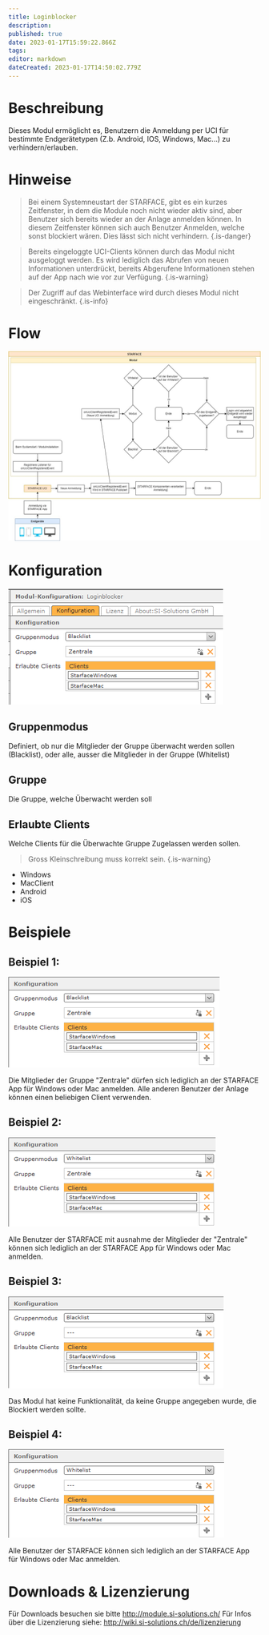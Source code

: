 ```yaml
---
title: Loginblocker
description: 
published: true
date: 2023-01-17T15:59:22.866Z
tags: 
editor: markdown
dateCreated: 2023-01-17T14:50:02.779Z
---
```


# Beschreibung
Dieses Modul ermöglicht es, Benutzern die Anmeldung per UCI für bestimmte Endgerätetypen (Z.b. Android, IOS, Windows, Mac...) zu verhindern/erlauben.

# Hinweise

> Bei einem Systemneustart der STARFACE, gibt es ein kurzes Zeitfenster, in dem die Module noch nicht wieder aktiv sind, aber Benutzer sich bereits wieder an der Anlage anmelden können. In diesem Zeitfenster können sich auch Benutzer Anmelden, welche sonst blockiert wären. Dies lässt sich nicht verhindern.
{.is-danger}

> Bereits eingeloggte UCI-Clients können durch das Modul nicht ausgeloggt werden. Es wird lediglich das Abrufen von neuen Informationen unterdrückt, bereits Abgerufene Informationen stehen auf der App nach wie vor zur Verfügung.
{.is-warning}

> Der Zugriff auf das Webinterface wird durch dieses Modul nicht eingeschränkt.
{.is-info}

# Flow
![Flow.jpg](/uploads/loginblocker/Flow.jpg)

# Konfiguration

![1.png](/uploads/loginblocker/1.png)

## Gruppenmodus
Definiert, ob nur die Mitglieder der Gruppe überwacht werden sollen (Blacklist), oder alle, ausser die Mitglieder in der Gruppe (Whitelist)

## Gruppe
Die Gruppe, welche Überwacht werden soll

## Erlaubte Clients
Welche Clients für die Überwachte Gruppe Zugelassen werden sollen.

> Gross Kleinschreibung muss korrekt sein.
{.is-warning}

- Windows
- MacClient
- Android
- iOS

# Beispiele

## Beispiel 1:

![Example1.PNG](/uploads/loginblocker/Example1.PNG)

Die Mitglieder der Gruppe "Zentrale" dürfen sich lediglich an der STARFACE App für Windows oder Mac anmelden. Alle anderen Benutzer der Anlage können einen beliebigen Client verwenden.

## Beispiel 2:

![Example2.PNG](/uploads/loginblocker/Example2.PNG)

Alle Benutzer der STARFACE mit ausnahme der Mitglieder der "Zentrale" können sich lediglich an der STARFACE App für Windows oder Mac anmelden.

## Beispiel 3:

![Example3.PNG](/uploads/loginblocker/Example3.PNG)

Das Modul hat keine Funktionalität, da keine Gruppe angegeben wurde, die Blockiert werden sollte.

## Beispiel 4:

![Example4.PNG](/uploads/loginblocker/Example4.PNG)

Alle Benutzer der STARFACE können sich lediglich an der STARFACE App für Windows oder Mac anmelden.

# Downloads & Lizenzierung
Für Downloads besuchen sie bitte http://module.si-solutions.ch/
Für Infos über die Lizenzierung siehe: http://wiki.si-solutions.ch/de/lizenzierung